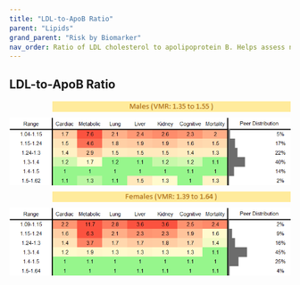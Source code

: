 ```yaml
---
title: "LDL-to-ApoB Ratio"
parent: "Lipids"
grand_parent: "Risk by Biomarker"
nav_order: Ratio of LDL cholesterol to apolipoprotein B. Helps assess number and size of LDL particles for cardiovascular risk.
---
```



## LDL-to-ApoB Ratio




<div style="display: flex; flex-direction: column; gap: 10px;">

  <img src="/assets/images/vmrbiomarker_lar__male.png" alt="LDL-to-ApoB Ratio VMR Male" style="margin-left: 15%">
  <img src="/assets/images/rr_lar__male.png" alt="LDL-to-ApoB Ratio RR Male">

  <img src="/assets/images/vmrbiomarker_lar__female.png" alt="LDL-to-ApoB Ratio VMR Female" style="margin-left: 15%; ">
  <img src="/assets/images/rr_lar__female.png" alt="LDL-to-ApoB Ratio RR Female">

</div>



